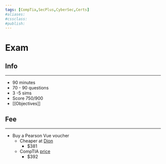 ```yaml
---
tags: [CompTia,SecPlus,CyberSec,Certs]
#aliases:
#cssclass:
#publish:
---
```


# Exam

## Info
---
- 90 minutes
- 70 - 90 questions
- 3 -5 sims
- Score 750/900
- [[Objectives]]

## Fee
---
- Buy a Pearson Vue voucher
	- Cheaper at [Dion](https://cart.diontraining.com/comptia-security-voucher/)
		- $381
	- CompTIA [price](https://store.comptia.org/comptia-security-plus-exam-voucher/p/SEC-601-TSTV-20-C)
		- $392